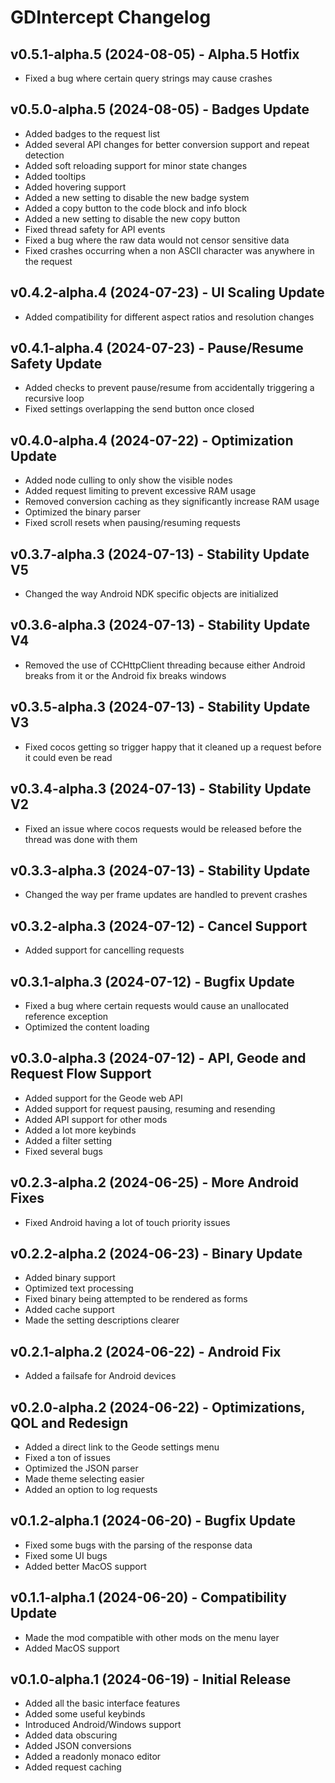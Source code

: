 # GDIntercept Changelog

## v0.5.1-alpha.5 (2024-08-05) - Alpha.5 Hotfix

- Fixed a bug where certain query strings may cause crashes

## v0.5.0-alpha.5 (2024-08-05) - Badges Update

- Added badges to the request list
- Added several API changes for better conversion support and repeat detection
- Added soft reloading support for minor state changes
- Added tooltips
- Added hovering support
- Added a new setting to disable the new badge system
- Added a copy button to the code block and info block
- Added a new setting to disable the new copy button
- Fixed thread safety for API events
- Fixed a bug where the raw data would not censor sensitive data
- Fixed crashes occurring when a non ASCII character was anywhere in the request

## v0.4.2-alpha.4 (2024-07-23) - UI Scaling Update

- Added compatibility for different aspect ratios and resolution changes

## v0.4.1-alpha.4 (2024-07-23) - Pause/Resume Safety Update

- Added checks to prevent pause/resume from accidentally triggering a recursive loop
- Fixed settings overlapping the send button once closed

## v0.4.0-alpha.4 (2024-07-22) - Optimization Update

- Added node culling to only show the visible nodes
- Added request limiting to prevent excessive RAM usage
- Removed conversion caching as they significantly increase RAM usage
- Optimized the binary parser
- Fixed scroll resets when pausing/resuming requests

## v0.3.7-alpha.3 (2024-07-13) - Stability Update V5

- Changed the way Android NDK specific objects are initialized

## v0.3.6-alpha.3 (2024-07-13) - Stability Update V4

- Removed the use of CCHttpClient threading because either Android breaks from it or the Android fix breaks windows

## v0.3.5-alpha.3 (2024-07-13) - Stability Update V3

- Fixed cocos getting so trigger happy that it cleaned up a request before it could even be read

## v0.3.4-alpha.3 (2024-07-13) - Stability Update V2

- Fixed an issue where cocos requests would be released before the thread was done with them

## v0.3.3-alpha.3 (2024-07-13) - Stability Update

- Changed the way per frame updates are handled to prevent crashes

## v0.3.2-alpha.3 (2024-07-12) - Cancel Support

- Added support for cancelling requests

## v0.3.1-alpha.3 (2024-07-12) - Bugfix Update

- Fixed a bug where certain requests would cause an unallocated reference exception
- Optimized the content loading

## v0.3.0-alpha.3 (2024-07-12) - API, Geode and Request Flow Support

- Added support for the Geode web API
- Added support for request pausing, resuming and resending
- Added API support for other mods
- Added a lot more keybinds
- Added a filter setting
- Fixed several bugs

## v0.2.3-alpha.2 (2024-06-25) - More Android Fixes

- Fixed Android having a lot of touch priority issues

## v0.2.2-alpha.2 (2024-06-23) - Binary Update

- Added binary support
- Optimized text processing
- Fixed binary being attempted to be rendered as forms
- Added cache support
- Made the setting descriptions clearer

## v0.2.1-alpha.2 (2024-06-22) - Android Fix

- Added a failsafe for Android devices

## v0.2.0-alpha.2 (2024-06-22) - Optimizations, QOL and Redesign

- Added a direct link to the Geode settings menu
- Fixed a ton of issues
- Optimized the JSON parser
- Made theme selecting easier
- Added an option to log requests

## v0.1.2-alpha.1 (2024-06-20) - Bugfix Update

- Fixed some bugs with the parsing of the response data
- Fixed some UI bugs
- Added better MacOS support

## v0.1.1-alpha.1 (2024-06-20) - Compatibility Update

- Made the mod compatible with other mods on the menu layer
- Added MacOS support

## v0.1.0-alpha.1 (2024-06-19) - Initial Release

- Added all the basic interface features
- Added some useful keybinds
- Introduced Android/Windows support
- Added data obscuring
- Added JSON conversions
- Added a readonly monaco editor
- Added request caching
